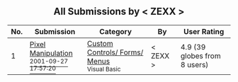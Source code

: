 ﻿<div align="center">

## All Submissions by \< ZEXX \>

</div>

No.  | Submission | Category | By   | User Rating
---- | ---------- | -------- | ---- | -----------
1 | [Pixel Manipulation<br /><sup>2001-09-27 17:57:20</sup>](https://github.com/Planet-Source-Code/zexx-pixel-manipulation__1-27597) | [Custom Controls/ Forms/  Menus<br /><sup>Visual Basic</sup>](../ByCategory/custom-controls-forms-menus__1-4.md) | \< ZEXX \> | 4.9 (39 globes from 8 users)
